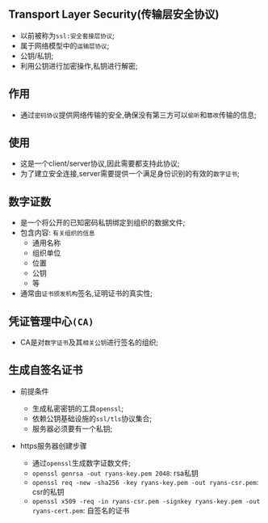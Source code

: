 ## Transport Layer Security(传输层安全协议)

- 以前被称为`ssl:安全套接层协议`;
- 属于网络模型中的`运输层协议`;
- 公钥/私钥;
- 利用公钥进行加密操作,私钥进行解密;

## 作用

- 通过`密码协议`提供网络传输的安全,确保没有第三方可以`偷听`和`篡改`传输的信息;

## 使用

- 这是一个client/server协议,因此需要都支持此协议;
- 为了建立安全连接,server需要提供一个满足身份识别的有效的`数字证书`;

## 数字证数

- 是一个将公开的已知密码私钥绑定到组织的数据文件;
- 包含内容: `有关组织的信息`
  - 通用名称
  - 组织单位
  - 位置
  - 公钥
  - 等
- 通常由`证书颁发机构`签名,证明证书的真实性;

## 凭证管理中心`(CA)`

- CA是对`数字证书`及其`相关公钥`进行签名的组织;

## 生成自签名证书

- 前提条件
  - 生成私密密钥的工具`openssl`;
  - 依赖公钥基础设施的`ssl/tls`协议集合;
  - 服务器必须要有一个私钥;

- https服务器创建步骤
  - 通过`openssl`生成数字证数文件;
  - `openssl genrsa -out ryans-key.pem 2048`: rsa私钥
  - `openssl req -new -sha256 -key ryans-key.pem -out ryans-csr.pem`: csr的私钥
  - `openssl x509 -req -in ryans-csr.pem -signkey ryans-key.pem -out ryans-cert.pem`: 自签名的证书